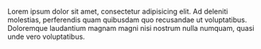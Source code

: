 Lorem ipsum dolor sit amet, consectetur adipisicing elit. Ad deleniti molestias, perferendis quam
quibusdam quo recusandae ut voluptatibus. Doloremque laudantium magnam magni nisi nostrum nulla
numquam, quasi unde vero voluptatibus.
